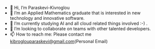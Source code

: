 - 👋 Hi, I’m Paraskevi-Kivroglou
- 👀 I’m an Applied Mathematics graduate that is interested in new technology and innovative software. 
- 🌱 I’m currently studying AI and all cloud related things involved :-) .
- 💞️ I’m looking to collaborate on teams with other talented developers. 
- 📫 How to reach me: Please contact me kibroglouparaskevi@gmail.com(Personal Email)

<!---
Paraskevi-KIvroglou/Paraskevi-KIvroglou is a ✨ special ✨ repository because its `README.md` (this file) appears on your GitHub profile.
You can click the Preview link to take a look at your changes.
--->
